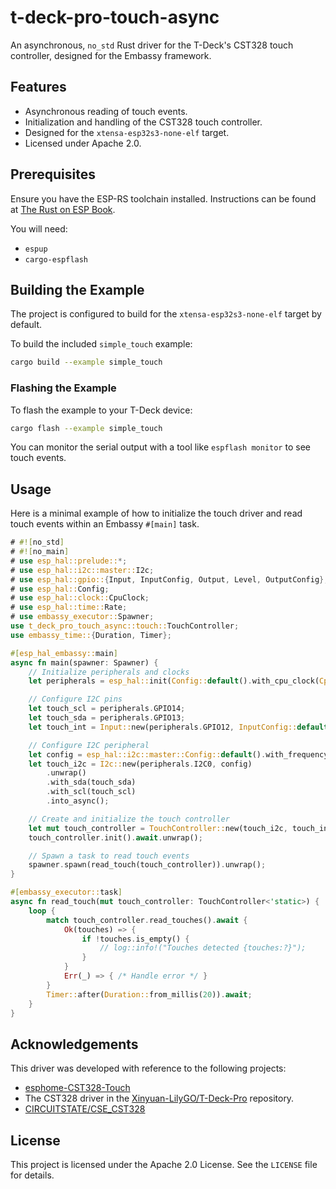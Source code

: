 # t-deck-pro-touch-async

An asynchronous, `no_std` Rust driver for the T-Deck's CST328 touch controller, designed for the Embassy framework.

## Features

*   Asynchronous reading of touch events.
*   Initialization and handling of the CST328 touch controller.
*   Designed for the `xtensa-esp32s3-none-elf` target.
*   Licensed under Apache 2.0.

## Prerequisites

Ensure you have the ESP-RS toolchain installed. Instructions can be found at [The Rust on ESP Book](https://esp-rs.github.io/book/).

You will need:
*   `espup`
*   `cargo-espflash`

## Building the Example

The project is configured to build for the `xtensa-esp32s3-none-elf` target by default.

To build the included `simple_touch` example:

```bash
cargo build --example simple_touch
```

### Flashing the Example

To flash the example to your T-Deck device:

```bash
cargo flash --example simple_touch
```

You can monitor the serial output with a tool like `espflash monitor` to see touch events.

## Usage

Here is a minimal example of how to initialize the touch driver and read touch events within an Embassy `#[main]` task.

```rust
# #![no_std]
# #![no_main]
# use esp_hal::prelude::*;
# use esp_hal::i2c::master::I2c;
# use esp_hal::gpio::{Input, InputConfig, Output, Level, OutputConfig};
# use esp_hal::Config;
# use esp_hal::clock::CpuClock;
# use esp_hal::time::Rate;
# use embassy_executor::Spawner;
use t_deck_pro_touch_async::touch::TouchController;
use embassy_time::{Duration, Timer};

#[esp_hal_embassy::main]
async fn main(spawner: Spawner) {
    // Initialize peripherals and clocks
    let peripherals = esp_hal::init(Config::default().with_cpu_clock(CpuClock::max()));

    // Configure I2C pins
    let touch_scl = peripherals.GPIO14;
    let touch_sda = peripherals.GPIO13;
    let touch_int = Input::new(peripherals.GPIO12, InputConfig::default());

    // Configure I2C peripheral
    let config = esp_hal::i2c::master::Config::default().with_frequency(Rate::from_khz(100));
    let touch_i2c = I2c::new(peripherals.I2C0, config)
        .unwrap()
        .with_sda(touch_sda)
        .with_scl(touch_scl)
        .into_async();

    // Create and initialize the touch controller
    let mut touch_controller = TouchController::new(touch_i2c, touch_int, None);
    touch_controller.init().await.unwrap();

    // Spawn a task to read touch events
    spawner.spawn(read_touch(touch_controller)).unwrap();
}

#[embassy_executor::task]
async fn read_touch(mut touch_controller: TouchController<'static>) {
    loop {
        match touch_controller.read_touches().await {
            Ok(touches) => {
                if !touches.is_empty() {
                    // log::info!("Touches detected {touches:?}");
                }
            }
            Err(_) => { /* Handle error */ }
        }
        Timer::after(Duration::from_millis(20)).await;
    }
}
```

## Acknowledgements

This driver was developed with reference to the following projects:

*   [esphome-CST328-Touch](https://github.com/BluetriX/esphome-CST328-Touch.git)
*   The CST328 driver in the [Xinyuan-LilyGO/T-Deck-Pro](https://github.com/Xinyuan-LilyGO/T-Deck-Pro.git) repository.
*   [CIRCUITSTATE/CSE_CST328](https://github.com/CIRCUITSTATE/CSE_CST328)

## License

This project is licensed under the Apache 2.0 License. See the `LICENSE` file for details.
